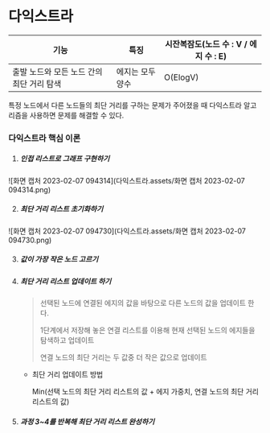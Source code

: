 # 다익스트라

| 기능                                      | 특징             | 시잔복잠도(노드 수 : V / 에지 수 : E) |
| ----------------------------------------- | ---------------- | ------------------------------------- |
| 출발 노드와 모든 노드 간의 최단 거리 탐색 | 에지는 모두 양수 | O(ElogV)                              |

특정 노드에서 다른 노드들의 최단 거리를 구하는 문제가 주어졌을 때 다익스트라 알고리즘을 사용하면 문제를 해결할 수 있다.



### 다익스트라 핵심 이론

1. ##### 인접 리스트로 그래프 구현하기

![화면 캡처 2023-02-07 094314](다익스트라.assets/화면 캡처 2023-02-07 094314.png)

2. ##### 최단 거리 리스트 초기화하기

![화면 캡처 2023-02-07 094730](다익스트라.assets/화면 캡처 2023-02-07 094730.png)

3. ##### 값이 가장 작은 노드 고르기

4. ##### 최단 거리 리스트 업데이트 하기

   > 선택된 노드에 연결된 에지의 값을 바탕으로 다른 노드의 값을 업데이트 한다.
   >
   > 1단계에서 저장해 놓은 연결 리스트를 이용해 현재 선택된 노드의 에지들을  탐색하고 업데이트
   >
   > 연결 노드의 최단 거리는 두 값중 더 작은 값으로 업데이트

   - 최단 거리 업데이트 방법

     Min(선택 노드의 최단 거리 리스트의 값 + 에지 가중치, 연결 노드의 최단 거리 리스트의 값)

5. ##### 과정 3~4를 반복해 최단 거리 리스트 완성하기